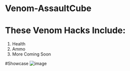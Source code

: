 # Venom-AssaultCube

# These Venom Hacks Include:
1. Health
2. Ammo
3. More Coming Soon

#Showcase
![image](https://user-images.githubusercontent.com/95707186/178710738-8d9bb0fe-47e2-4d9c-b320-1c7c3caa3e61.png)

